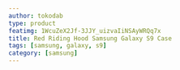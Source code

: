 ```yaml
---
author: tokodab
type: product
featimg: 1WcuZeX2Jf-3JJY_uizvaIiNSAyWRQq7x
title: Red Riding Hood Samsung Galaxy S9 Case
tags: [samsung, galaxy, s9]
category: [samsung]
---
```

